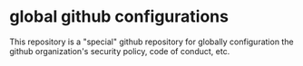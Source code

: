 # global github configurations

This repository is a "special" github repository for globally configuration the github organization's security policy, code of conduct, etc.